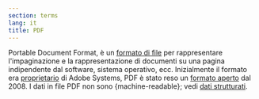 ```yaml
---
section: terms
lang: it
title: PDF
---
```


Portable Document Format, è un [formato di file](../file-format/) per rappresentare l'impaginazione e la rappresentazione di documenti su una pagina indipendente dal software, sistema operativo, ecc. Inizialmente il formato era [proprietario](../proprietary/) di Adobe Systems, PDF è stato reso un [formato aperto](../open-format/) dal 2008. I dati in file PDF non sono {machine-readable}; vedi [dati strutturati](../structured-data/).
